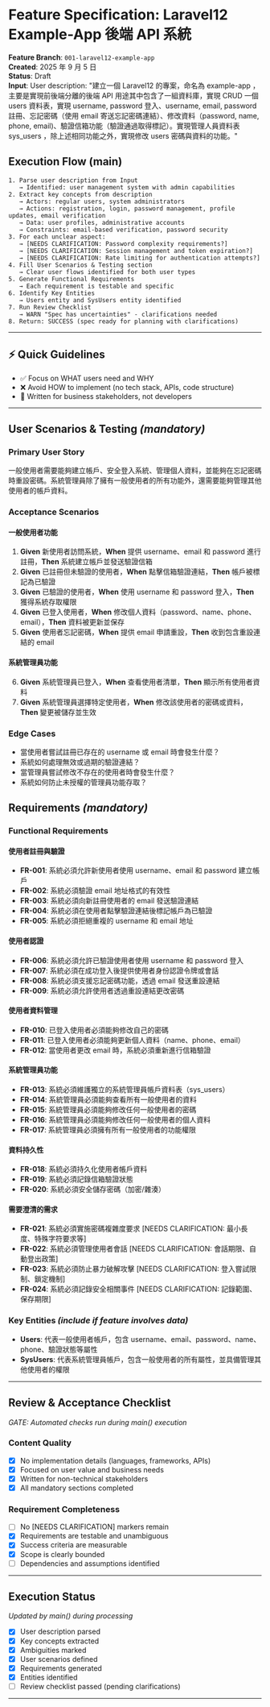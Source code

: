 # Feature Specification: Laravel12 Example-App 後端 API 系統

**Feature Branch**: `001-laravel12-example-app`  
**Created**: 2025 年 9 月 5 日  
**Status**: Draft  
**Input**: User description: "建立一個 Laravel12 的專案，命名為 example-app ，主要是實現前後端分離的後端 API 用途其中包含了一組資料庫，實現 CRUD 一個 users 資料表，實現 username, password 登入、username, email, password 註冊、忘記密碼（使用 email 寄送忘記密碼連結）、修改資料（password, name, phone, email)、驗證信箱功能（驗證通過取得標記）。實現管理人員資料表 sys_users ，除上述相同功能之外，實現修改 users 密碼與資料的功能。"

## Execution Flow (main)

```
1. Parse user description from Input
   → Identified: user management system with admin capabilities
2. Extract key concepts from description
   → Actors: regular users, system administrators
   → Actions: registration, login, password management, profile updates, email verification
   → Data: user profiles, administrative accounts
   → Constraints: email-based verification, password security
3. For each unclear aspect:
   → [NEEDS CLARIFICATION: Password complexity requirements?]
   → [NEEDS CLARIFICATION: Session management and token expiration?]
   → [NEEDS CLARIFICATION: Rate limiting for authentication attempts?]
4. Fill User Scenarios & Testing section
   → Clear user flows identified for both user types
5. Generate Functional Requirements
   → Each requirement is testable and specific
6. Identify Key Entities
   → Users entity and SysUsers entity identified
7. Run Review Checklist
   → WARN "Spec has uncertainties" - clarifications needed
8. Return: SUCCESS (spec ready for planning with clarifications)
```

---

## ⚡ Quick Guidelines

- ✅ Focus on WHAT users need and WHY
- ❌ Avoid HOW to implement (no tech stack, APIs, code structure)
- 👥 Written for business stakeholders, not developers

---

## User Scenarios & Testing _(mandatory)_

### Primary User Story

一般使用者需要能夠建立帳戶、安全登入系統、管理個人資料，並能夠在忘記密碼時重設密碼。系統管理員除了擁有一般使用者的所有功能外，還需要能夠管理其他使用者的帳戶資料。

### Acceptance Scenarios

#### 一般使用者功能

1. **Given** 新使用者訪問系統，**When** 提供 username、email 和 password 進行註冊，**Then** 系統建立帳戶並發送驗證信箱
2. **Given** 已註冊但未驗證的使用者，**When** 點擊信箱驗證連結，**Then** 帳戶被標記為已驗證
3. **Given** 已驗證的使用者，**When** 使用 username 和 password 登入，**Then** 獲得系統存取權限
4. **Given** 已登入使用者，**When** 修改個人資料（password、name、phone、email），**Then** 資料被更新並保存
5. **Given** 使用者忘記密碼，**When** 提供 email 申請重設，**Then** 收到包含重設連結的 email

#### 系統管理員功能

6. **Given** 系統管理員已登入，**When** 查看使用者清單，**Then** 顯示所有使用者資料
7. **Given** 系統管理員選擇特定使用者，**When** 修改該使用者的密碼或資料，**Then** 變更被儲存並生效

### Edge Cases

- 當使用者嘗試註冊已存在的 username 或 email 時會發生什麼？
- 系統如何處理無效或過期的驗證連結？
- 當管理員嘗試修改不存在的使用者時會發生什麼？
- 系統如何防止未授權的管理員功能存取？

## Requirements _(mandatory)_

### Functional Requirements

#### 使用者註冊與驗證

- **FR-001**: 系統必須允許新使用者使用 username、email 和 password 建立帳戶
- **FR-002**: 系統必須驗證 email 地址格式的有效性
- **FR-003**: 系統必須向新註冊使用者的 email 發送驗證連結
- **FR-004**: 系統必須在使用者點擊驗證連結後標記帳戶為已驗證
- **FR-005**: 系統必須拒絕重複的 username 和 email 地址

#### 使用者認證

- **FR-006**: 系統必須允許已驗證使用者使用 username 和 password 登入
- **FR-007**: 系統必須在成功登入後提供使用者身份認證令牌或會話
- **FR-008**: 系統必須支援忘記密碼功能，透過 email 發送重設連結
- **FR-009**: 系統必須允許使用者透過重設連結更改密碼

#### 使用者資料管理

- **FR-010**: 已登入使用者必須能夠修改自己的密碼
- **FR-011**: 已登入使用者必須能夠更新個人資料（name、phone、email）
- **FR-012**: 當使用者更改 email 時，系統必須重新進行信箱驗證

#### 系統管理員功能

- **FR-013**: 系統必須維護獨立的系統管理員帳戶資料表（sys_users）
- **FR-014**: 系統管理員必須能夠查看所有一般使用者的資料
- **FR-015**: 系統管理員必須能夠修改任何一般使用者的密碼
- **FR-016**: 系統管理員必須能夠修改任何一般使用者的個人資料
- **FR-017**: 系統管理員必須擁有所有一般使用者的功能權限

#### 資料持久性

- **FR-018**: 系統必須持久化使用者帳戶資料
- **FR-019**: 系統必須記錄信箱驗證狀態
- **FR-020**: 系統必須安全儲存密碼（加密/雜湊）

#### 需要澄清的需求

- **FR-021**: 系統必須實施密碼複雜度要求 [NEEDS CLARIFICATION: 最小長度、特殊字符要求等]
- **FR-022**: 系統必須管理使用者會話 [NEEDS CLARIFICATION: 會話期限、自動登出政策]
- **FR-023**: 系統必須防止暴力破解攻擊 [NEEDS CLARIFICATION: 登入嘗試限制、鎖定機制]
- **FR-024**: 系統必須記錄安全相關事件 [NEEDS CLARIFICATION: 記錄範圍、保存期限]

### Key Entities _(include if feature involves data)_

- **Users**: 代表一般使用者帳戶，包含 username、email、password、name、phone、驗證狀態等屬性
- **SysUsers**: 代表系統管理員帳戶，包含一般使用者的所有屬性，並具備管理其他使用者的權限

---

## Review & Acceptance Checklist

_GATE: Automated checks run during main() execution_

### Content Quality

- [x] No implementation details (languages, frameworks, APIs)
- [x] Focused on user value and business needs
- [x] Written for non-technical stakeholders
- [x] All mandatory sections completed

### Requirement Completeness

- [ ] No [NEEDS CLARIFICATION] markers remain
- [x] Requirements are testable and unambiguous
- [x] Success criteria are measurable
- [x] Scope is clearly bounded
- [ ] Dependencies and assumptions identified

---

## Execution Status

_Updated by main() during processing_

- [x] User description parsed
- [x] Key concepts extracted
- [x] Ambiguities marked
- [x] User scenarios defined
- [x] Requirements generated
- [x] Entities identified
- [ ] Review checklist passed (pending clarifications)

---
